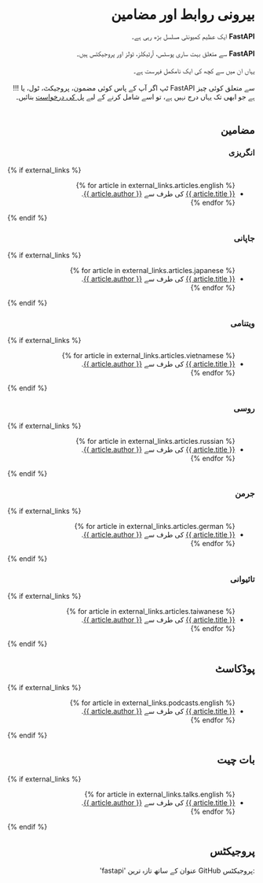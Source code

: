# <div style="text-align: right;">بیرونی روابط اور مضامین</div>

<div style="direction: rtl;">
    <div style="direction: ltr; text-align: right;">
        ایک عظیم کمیونٹی مسلسل بڑھ رہی ہے۔ <span style="margin-right: 0;"><b>FastAPI</b></span>
    </div>
</div>
<br>
<div style="direction: rtl;">
    <div style="direction: ltr; text-align: right;">
    سے متعلق بہت ساری پوسٹس، آرٹیکلز، ٹولز اور پروجیکٹس ہیں۔  <span style="margin-right: 0;"><b>FastAPI</b></span>
    </div>
</div>
<br>
<div style="text-align: right;">
    یہاں ان میں سے کچھ کی ایک نامکمل فہرست ہے۔
</div>
<br>
<div style="text-align: right;">
    !!! ٹپ اگر آپ کے پاس کوئی مضمون، پروجیکٹ، ٹول، یا FastAPI سے متعلق کوئی چیز ہے جو ابھی تک یہاں درج نہیں ہے، تو اسے شامل کرنے کے لیے <a href="https://github.com/tiangolo/fastapi/edit/master/docs/en/data/external_links.yml" class="external-link" target="_blank"> پل کی درخواست</a> بنائیں۔
</div>
<br>

## <div style="text-align: right;">مضامین</div>

### <div style="text-align: right;">انگریزی</div>

{% if external_links %}
<ul style="direction: rtl;">
{% for article in external_links.articles.english %}
 <li><div style="text-align: right;"><a href="{{ article.link }}" class="external-link" target="_blank">{{ article.title }}</a> کی طرف سے <a href="{{ article.author_link }}" class="external-link" target="_blank">{{ article.author }}</a>.</div></li> 
{% endfor %}
</ul>
{% endif %}
<br>

### <div style="text-align: right;">جاپانی</div>

{% if external_links %}
<ul style="direction: rtl;">
{% for article in external_links.articles.japanese %}
<li><div style="text-align: right;"><a href="{{ article.link }}" class="external-link" target="_blank">{{ article.title }}</a> کی طرف سے <a href="{{ article.author_link }}" class="external-link" target="_blank">{{ article.author }}</a>.</div></li>
{% endfor %}
</ul>
{% endif %}

<br>

### <div style="text-align: right;">ویتنامی</div>

{% if external_links %}
<ul style="direction: rtl;">
{% for article in external_links.articles.vietnamese %}
<li><div style="text-align: right;"><a href="{{ article.link }}" class="external-link" target="_blank">{{ article.title }}</a> کی طرف سے <a href="{{ article.author_link }}" class="external-link" target="_blank">{{ article.author }}</a>.</div></li>
{% endfor %}
</ul>
{% endif %}

<br>

### <div style="text-align: right;">روسی</div>

{% if external_links %}
<ul style="direction: rtl;">
{% for article in external_links.articles.russian %}
<li><div style="text-align: right;"><a href="{{ article.link }}" class="external-link" target="_blank">{{ article.title }}</a> کی طرف سے <a href="{{ article.author_link }}" class="external-link" target="_blank">{{ article.author }}</a>.</div></li>
{% endfor %}
</ul>
{% endif %}

<br>

### <div style="text-align: right;">جرمن</div>

{% if external_links %}
<ul style="direction: rtl;">
{% for article in external_links.articles.german %}
<li><div style="text-align: right;"><a href="{{ article.link }}" class="external-link" target="_blank">{{ article.title }}</a> کی طرف سے <a href="{{ article.author_link }}" class="external-link" target="_blank">{{ article.author }}</a>.</div></li>
{% endfor %}
</ul>
{% endif %}

<br>

### <div style="text-align: right;">تائیوانی</div>

{% if external_links %}
<ul style="direction: rtl;">
{% for article in external_links.articles.taiwanese %}
<li><div style="text-align: right;"><a href="{{ article.link }}" class="external-link" target="_blank">{{ article.title }}</a> کی طرف سے <a href="{{ article.author_link }}" class="external-link" target="_blank">{{ article.author }}</a>.</div></li>
{% endfor %}
</ul>
{% endif %}

<br>

## <div style="text-align: right;">پوڈکاسٹ</div>

{% if external_links %}
<ul style="direction: rtl;">
{% for article in external_links.podcasts.english %}
<li><div style="text-align: right;"><a href="{{ article.link }}" class="external-link" target="_blank">{{ article.title }}</a> کی طرف سے <a href="{{ article.author_link }}" class="external-link" target="_blank">{{ article.author }}</a>.</div></li>
{% endfor %}
</ul>
{% endif %}

<br>

## <div style="text-align: right;">بات چیت</div>

{% if external_links %}
<ul style="direction: rtl;">
{% for article in external_links.talks.english %}
<li><div style="text-align: right;"><a href="{{ article.link }}" class="external-link" target="_blank">{{ article.title }}</a> کی طرف سے <a href="{{ article.author_link }}" class="external-link" target="_blank">{{ article.author }}</a>.</div></li>
{% endfor %}
</ul>
{% endif %}

<br>

## <div style="text-align: right;">پروجیکٹس</div>

<div style="text-align: right;">'fastapi' عنوان کے ساتھ تازہ ترین GitHub پروجیکٹس:</div>

<div class="github-topic-projects">
</div>
